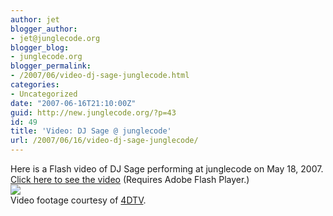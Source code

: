 ```yaml
---
author: jet
blogger_author:
- jet@junglecode.org
blogger_blog:
- junglecode.org
blogger_permalink:
- /2007/06/video-dj-sage-junglecode.html
categories:
- Uncategorized
date: "2007-06-16T21:10:00Z"
guid: http://new.junglecode.org/?p=43
id: 49
title: 'Video: DJ Sage @ junglecode'
url: /2007/06/16/video-dj-sage-junglecode/
---
```


Here is a Flash video of DJ Sage performing at junglecode on May 18, 2007. [Click here to see the video](http://www.junglecode.org/videos/sage.html) (Requires Adobe Flash Player.)  
[![](https://www.junglecode.com/images/blog/sage_junglecode.jpg)](http://www.junglecode.org/videos/sage.html)  
Video footage courtesy of [4DTV](http://www.4dtv.tv).